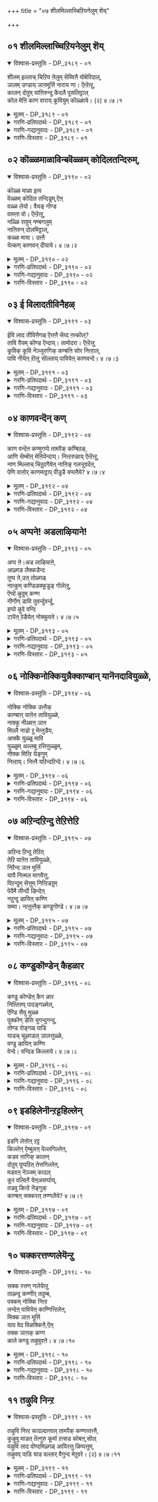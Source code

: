+++
title = "०७ शीलमिल्लाच्चिऱियनेलुम् शॆय्"

+++


## ०१ शीलमिल्लाच्चिऱियनेलुम् शॆय्

<details open><summary>विश्वास-प्रस्तुतिः - DP_३१८९ - ०१</summary>

शीलम् इल्लाच् चिऱिय ऩेलुम् सॆय्विऩै योबॆरिदाल्,  
ञालम् उण्डाय् ञाऩमूर्त्ति नाराय णा। ऎऩ्ऱॆऩ्ऱु,  
कालन् दोऱुम् याऩिरुन्दु कैदलै पूसलिट्टाल्  
कोल मेऩि काण वाराय् कूवियुम् कॊळ्ळाये। (२) ४।७।१
</details>

<details><summary>मूलम् - DP_३१८९ - ०१</summary>

शीलम् इल्लाच् चिऱिय ऩेलुम् सॆय्विऩै योबॆरिदाल्,  
ञालम् उण्डाय् ञाऩमूर्त्ति नाराय णा। ऎऩ्ऱॆऩ्ऱु,  
कालन् दोऱुम् याऩिरुन्दु कैदलै पूसलिट्टाल्  
कोल मेऩि काण वाराय् कूवियुम् कॊळ्ळाये। (२) ४।७।१
</details>

<details><summary>गरणि-प्रतिपदार्थः - DP_३१८९ - ०१</summary>

शीलम् इल्ला = सद्गुणवॊन्दू इल्लद, चिऱियन् एलुम् = चिक्कवनादरू \(अल्पनादरू\), शॆय् विनैयो = माडिद पापवादरो, पॆरिदु आल् = हिरिदु \(बलुहॆच्चु\) अय्यो\!, ञालम् उण्डाय् = लोकगळन्नुण्डवने, ञानम्मूर् त्ति = ज्ञानस्वरूपियादवने \(ज्ञानवन्ने रूपवागि उळ्ळवने\), नारायणा = नारायणा, ऎन्ऱुऎन्ऱु = ऎन्नुत्ता ऎन्नुत्ता, कालम् दोऱुम् = ऎल्ला कालदल्लू, यान् = नानु, इरुन्दु= इरुत्ता, कैतलै इट्टाल् पूशल् = कैयन्नु तलॆयमेलॆ जोडिसि इट्टरू, कोलम् मेनि= सुन्दरवाद रूपवन्नु काणवाराय् = काणिसलारॆयल्ल, कूवियुम् = कूगि करदरू, कॊळ्ळाये = \(नन्न बिन्नहवन्नु\) स्वीकरिसलारॆयल्ल. 
</details>

<details><summary>गरणि-गद्यानुवादः - DP_३१८९ - ०१</summary>

सद्गुणवॊन्दू इल्लद चिक्कवनादरू \(अल्पनादरू\), माडिद पापवो बहळ हॆच्चु\! अय्यो\!\! लोकगळन्नुण्डवने, ज्ञानवन्ने रूपवागि \(देहवागि\) उळ्ळवने, नारायणा ऎन्दु ऎन्दु, ऎल्ला कालदल्लू नानु इरुत्ता कैयन्नु तलॆय मेलॆ जोडिसि इट्टरू, सुन्दरवाद \(निन्न\) स्वरूपदिन्द काणिसलारॆयल्ल\! कूगि करॆदरू \(नन्न बिन्नहवन्नु\) स्वीकरिसलारॆयल्ल\! 
</details>

<details><summary>गरणि-विस्तारः - DP_३१८९ - ०१</summary>

इदु तत्त्वपूर्णवाद पाशुर. भगवन्तनन्नु आश्रयिसुवुदु हेगॆ, अवन कृपॆगॆ पात्रनागुवुदक्कॆ बेकागुव मनस्सिन परिपाकवेनु, ऎम्बुदन्नु तिळिसुत्तदॆ. इन्नॊन्दु रीतियल्लि हेळबहुदादरॆ, भगवन्तनल्लि ’प्रपत्ति’ माडुव बगॆयन्नु तिळिसुत्तदॆ.

“शीलमिल्लाच्चिऱियन्” – नन्नल्लि ऒळ्ळॆय नडतॆयिल्ल. सद्गुणगळन्तु इल्लवे इल्ल. नानु बहळ अल्प मनुष्य. कॆलसक्कॆ बारदवनु. 

“शॆय् विनै पॆरिदु” – \(आदरॆ\), नन्न पादकर्मगळु अगाधवागिवॆ. ई ऎरडु विषयगळु ननगॆ चॆन्नागि अरिवागिदॆ. नन्न अल्पतन, नन्न कडुपाप, \(इवक्कॆ बरुव फलवन्नरितु ननगॆ भयवागिदॆ. आ नरक बाधॆय अरिवू ननगॆ आगिदॆ. आद्दरिन्द नानु निन्नन्नु बिडदॆ आश्रयिसिद्देनॆ\). 

इदु ’नन्न’ ऎन्दरॆ चेतनन विषय. 

“ञालम् उण्डाय्, ञानमूर् त्ति, नारायणा” – ई भागवॆल्ल सर्वेश्वरन सद्गुणगळ स्तुति. भगवन्तनु सर्वरक्षक. ऎल्ला चेतनाचेतन वस्तुगळन्नूई ऎल्ल कालदल्लू रक्षिसतक्कवनु. प्रळयकाल बन्दाग, सृष्टियॆल्लवू नाशवागद हागॆ, अदन्नॆल्ला ऒट्टागि कबळिसि, तन्न हॊट्टॆयल्लिट्टुकॊण्डु, मत्तॊन्दु सृष्टि समयदवरॆगॆ ऎल्लवन्नू कापाडुत्तानॆ. आद्दरिन्द अवनु ’लोकगळन्नुण्डवनु”. अवनु सर्वज्ञमूर्ति. ज्ञानवन्ने तन्न स्वरूपवन्नागि उळ्ळवनु. आद्दरिन्द अवनु “ज्ञानमूर्ति” अवनन्नु आश्रयिसुव ऎल्ल चेतनरन्नु नरकयातनॆयिन्द उद्धरिसतक्कवनु. आद्दरिन्द अवनु “नारायण”. 

भगवन्तन गुणस्वभावगळिगू, अवन आश्चर्याद्भुतलीलॆगळिगू तक्कन्तॆ, अवुगळन्नु कीर्तिसुवन्थ दिव्यनामगळन्नु कीर्तिसुत्ता, अवनन्नु स्मरिसिकॊळ्ळुवुदु. 

भगवन्तनन्नु ऎडॆबिडदन्तॆ स्तुतिसुत्ता, हाडुत्त, कालकळॆयुव मनुष्यन विषयदल्लि भगवन्तनु कनिकरिसुत्तानॆ. 

“कोलमेनि काणवाराय्, कूवियुम् कॊळ्ळाये” – भगवन्त, निन्नन्नु ऎडॆबिडदन्तॆ भजिसुत्तिद्दरू नीनु नन्नल्लि कनिकरिसलिल्लवल्ल. निन्न दिव्यसुन्दर स्वरूपवन्नु तोरिसलिल्लवल्ल. इष्टु कूगिकरॆदरू नीनु नन्नल्लि कृपॆदोरलिल्लवल्ल\! 

हीगॆ भक्तनादवनु भगवन्तनल्लि अङ्गलाचि बेडुवुदु. 

आळ्वाररु हेळुत्तारॆ- भगवन्त नीनु सर्वज्ञमूर्ति. ज्ञानवन्ने निन्न स्वरूपवागि उळ्लवनु. सर्वरक्षक नीनु. नरकदिन्द ऎल्ल चेतनरन्नू उद्धरिसतक्कवनु. नानादरो यावॊन्दु ऒळ्ळॆय गुणविल्लदवनु. नन्न नडतॆयू चॆन्नागिल्ल – कॆट्टद्दु. कडुपापि, ऎल्ल बगॆयल्लू नानु कॆलसक्कॆ बारदवनु. इन्थ नन्नन्नु कृपॆमाडि उद्धरिसॆन्दु निन्नन्नु आश्रयिसिद्देनॆ. निन्न नाना दिव्यनामगळन्नु ऎडॆबिडदन्तॆ हेळुत्ता इरुत्तेनॆ. नन्न कैगळन्नु जोडिसि तलॆय मेलिरिसिकॊण्डु, ’नीने गति’ ऎन्दु निन्नल्लि शरणु होगुत्तेनॆ, आदरू, नीनु नन्नल्लि करुणॆतोरि, निन्न दिव्यसुन्दररूपवन्नु तोरिसलिल्लवल्ल\! कूगि करॆदरू कनिकरिसबारदे? 

’प्रपत्ति’यल्लि – तन्नन्नु \(चेतननु\) अल्पनॆन्दू, कॆलसक्कॆ बारदवनॆन्दू, कडुपापियॆन्दू, अरितु हळिदुकॊळ्ळुवुदु. भगवन्तनन्नु सर्वज्ञनॆन्दू, सर्वरक्षकनॆन्दू, अनन्तकल्याणगुणगळुळ्ळवनॆन्दू, चेतननन्नु नरकदिन्द उद्धरिसुववनॆन्दू हॊगळुवुदु. तनगॆ भगवन्तनॊब्बने दिक्कु ऎन्दु दृढवागि नम्बि अवनु तिरुवडिगळन्नु बिडदॆ आश्रयिसुवुदु. “नीने गति” ऎम्बुदु अदर मूल तत्त्व. भगवद्विषयवन्नु सदा ऒन्दल्ल ऒन्दु रीतियल्लि तिळियलु यत्निसुवुदु. भगवन्तनिगे तन्न ऎल्ल भारवन्नू वहिसिबिडुवुदु – इवु बलु मुख्य.
</details>

## ०२ कॊळ्ळमाळाविन्बवॆळ्ळम् कोदिलतन्दिरुम्,

<details open><summary>विश्वास-प्रस्तुतिः - DP_३१९० - ०२</summary>

कॊळ्ळ माळा इऩ्प  
वॆळ्ळम् कॊदिल तन्दिडुम्,ऎऩ्  
वळ्ळ लेयो। वैयङ् गॊण्ड  
वामऩा वो। ऎऩ्ऱॆऩ्ऱु,  
नळ्ळि रावुम् नण्बगलुम्  
नाऩिरुन् दोलमिट्टाल्,  
कळ्ळ माया। उऩ्ऩै  
यॆऩ्कण् काणवन् दीयाये। ४।७।२
</details>

<details><summary>मूलम् - DP_३१९० - ०२</summary>

कॊळ्ळ माळा इऩ्प  
वॆळ्ळम् कॊदिल तन्दिडुम्,ऎऩ्  
वळ्ळ लेयो। वैयङ् गॊण्ड  
वामऩा वो। ऎऩ्ऱॆऩ्ऱु,  
नळ्ळि रावुम् नण्बगलुम्  
नाऩिरुन् दोलमिट्टाल्,  
कळ्ळ माया। उऩ्ऩै  
यॆऩ्कण् काणवन् दीयाये। ४।७।२
</details>

<details><summary>गरणि-प्रतिपदार्थः - DP_३१९० - ०२</summary>

कॊळ्ळ = अनुभविसुत्ता इद्दरू, माळा = तृप्तियिल्लद \(मुगियद\), इन्बम् वॆळ्ळम् = आनन्दद प्रवाहवन्नु, कोदिल \(कोदु इल\) = कॊरतॆ इल्लदन्तॆ, तन्दिरुम् = दयॆनीडिरुव, ऎन् = नन्न वळ्ळलै = महोपकारियन्नु \(औदार्यवुळ्ळवनन्नु\), वैयम् कॊण्ड = ऎल्ल लोकगळन्नू दानवागि पडॆद, वामना = वामनमूर्तिये, ओ ओ ऎन्ऱ ऎन्ऱु = अङ्गलाचि करॆयुत्ता, नळ् रावुम् = नडुरात्रियू, नल्पहलुम् = \(ऒळ्ळॆय\) नडुहगलू, नान् = नानु, इरुन्दु = आशॆयिन्द इरुत्ता, ओलम् इट्टाल् = कूगि करॆयुत्तिद्दरू, कळ्ळम्माया = कृत्रिमनाद मायाविये, उन्नै = निन्नन्नु, ऎन् कण् = नन्न कण्णुगळु, काण = काणुवन्तॆ \(कण्डु आनन्दिसुवन्तॆ\), वन्दु = बन्दु, ईयाये \(सन्तोषवन्नु\) कॊडलारॆया? 
</details>

<details><summary>गरणि-गद्यानुवादः - DP_३१९० - ०२</summary>

अनुभविसुत्ता इद्दरू मुगियद आनन्दद प्रवाहवन्नु कॊरतॆ इल्लदन्तॆ दयॆनीडिरुव नन्न महोपकारियन्नु ऎल्ला लोकगळन्नू दानवागि पडॆदुकॊण्ड वामना ऎन्दु अङ्गलाचि करॆयुत्ता नडुरात्रियू नडुहगलू \(हगलू इरुळू\) नानु आशॆयिन्द कूडि कूगि करॆयुत्तिद्दरू कृत्रिमनाद \(कपट\) मायाविये, निन्नन्नु नन्न कण्णुगळु काणुवन्तॆ \(कण्डु आनन्दिसुवन्तॆ\) बन्दु \(सन्तोषवन्नु\) कॊडलारॆया? 
</details>

<details><summary>गरणि-विस्तारः - DP_३१९० - ०२</summary>

ई पाशुरदल्लि तावु बहळ आशॆयिन्द भजिसुत्तिरुव सर्वेश्वरन दिव्यस्वरूपवन्नु कण्तुम्ब काणबेकॆन्दु आळ्वाररु तम्म अतीव तवकवन्नु तोडिकॊळ्ळुत्तारॆ. 

भगवन्तनु कृपाळु. परमोपकारि. आश्रितरन्नु बिडदॆ रक्षिसतक्कवनु. अवरन्नु उद्धरिसुत्तानॆ. आदरॆ, अवनु आश्चर्यकारि. यारिगॆ याव बगॆयल्लि तानु प्रत्यक्षवागि, दर्शनकॊट्टु, हेगॆ अवरन्नु उद्धरिसुवनु ऎम्बुदक्कॆ ’वामना’वतारवे साक्षि. वामननागि बन्दु पडॆदुकॊण्डद्दु मूरु हॆज्जॆ नॆलवन्नु. अदे मूरु हॆज्जॆगळ अळतॆयिन्द ऎल्ला लोकगळन्नू तन्नदागिमाडिकॊण्डद्दल्लदॆ, दानवन्नु मनसार नीडिद बलिचक्रवर्तियन्नू उद्धरिसिदनु. 

आळ्वाररु हेळुत्तारॆ- भगवन्त, निन्नन्नु भजिसि, पूजिसि, नलिदु, हाडुत्तिरुव ननगॆ तृप्तियागुवन्तॆ, आनन्दद प्रवाहवन्ने नन्न कडॆगॆ हरिसि उपकारमाडिद्दी. निन्नन्नु कण्तुम्ब नोडबेकॆम्ब हम्बल ननगॆ बहळवागिदॆ. अदक्कागि नानु हगलू इरुळू ऎडॆबिडदन्तॆ निन्न दिव्यनामगळन्नु बळसिकॊण्डु निन्नन्नु कूगिकरॆयुत्तले इद्देनॆ. निन्न दिव्यसुन्दर रूपवन्नु नन्न कण्णुगळु तृप्तियिन्द नोडि आनन्दिसुवन्तॆ प्रत्यक्षवागि निल्ललारॆयल्ल\! 

भगवन्तनॊडनॆ कूडिकॊळ्ळुव तनक भक्तनिगॆ तृप्ति ऎम्बुदिल्ल. अवन आशॆगॆ कॊनॆयिल्ल. अदु हॆच्चुत्तले होगुवुदु.
</details>

## ०३ ई विलादतीविनैहळ्

<details open><summary>विश्वास-प्रस्तुतिः - DP_३१९१ - ०३</summary>

ईवि लाद तीविऩैगळ् ऎत्तऩै सॆय्द ऩऩ्कॊल्?  
तावि वैयम् कॊण्ड ऎन्दाय्। तामोदरा। ऎऩ्ऱॆऩ्ऱु  
कूविक् कूवि नॆञ्जुरुगिक् कण्बऩि सोर निऩ्ऱाल्,  
पावि नीयॆऩ् ऱॊऩ्ऱु सॊल्लाय् पावियेऩ् काणवन्दे। ४।७।३
</details>

<details><summary>मूलम् - DP_३१९१ - ०३</summary>

ईवि लाद तीविऩैगळ् ऎत्तऩै सॆय्द ऩऩ्कॊल्?  
तावि वैयम् कॊण्ड ऎन्दाय्। तामोदरा। ऎऩ्ऱॆऩ्ऱु  
कूविक् कूवि नॆञ्जुरुगिक् कण्बऩि सोर निऩ्ऱाल्,  
पावि नीयॆऩ् ऱॊऩ्ऱु सॊल्लाय् पावियेऩ् काणवन्दे। ४।७।३
</details>

<details><summary>गरणि-प्रतिपदार्थः - DP_३१९१ - ०३</summary>

ईवु इलाद = कॊनॆयिल्लदन्तॆ, तीविनैहळ् = पापकार्यगळन्नु, ऎत्तनै = ऎष्टन्नो, \(ऎष्टु\) शॆय् दनन् कॊल् = माडिद्देनो काणॆ, तावि = बॆळॆदु \(विस्तरिसि\), वैयम् = लोकगळन्नु, कॊण्ड = अळॆदुकॊण्ड, ऎन् ताय् = नन्न तन्दॆये, तामोतरा = दामोदरा, ऎन्ऱुऎन्ऱु = ऎन्नुत्ता ऎन्नुत्ता, कूवि कूवि = कूगि कूगि, नॆञ्जु = मनस्सु, उरुहि = करगि, कण् = कण्णुगळल्लि, पनि शोरानिन्ऱाल् = नीरु सुरियुत्तिरलागि, पाविनी= नीनु पापि, ऎन्ऱु = ऎन्दु \(बगॆदु\), ऒन्ऱु शॊल्लाय् = ऒन्दन्नू \(एनन्नू\) हेळलारॆयल्ल, पावियेन् = पापियाद नानु, काण = नोडुवन्तॆ, वन्दे = बन्दु. 
</details>

<details><summary>गरणि-गद्यानुवादः - DP_३१९१ - ०३</summary>

कॊनॆयिल्लदन्तॆ पापकार्यगळन्नु ऎष्टॆष्टु माडिद्देनो काणॆ. बॆळॆदु\(विस्तरिसि\) लोकगळन्नु अळॆदुकॊण्ड नन्न स्वामिये, दामोदरा ऎन्नुत्ता ऎन्नुत्ता कूगि कूगि, मनस्सु करगि, कण्णुगळल्लि नीरु सुरिसुत्तिरलागि, नीनु पापि ऎन्दु बगॆदु एनॊन्दन्नू हेळलारॆयल्ल, पापियाद नानु काणुवन्तॆ बन्दु. 
</details>

<details><summary>गरणि-विस्तारः - DP_३१९१ - ०३</summary>

हिन्दिन पाशुरद विषयवन्नु इल्लियू मुन्दुवरिसलागुत्तदॆ. “तावि वैयुम् कॊण्ड वॆन्दाय्” – इदु भगवन्तन अप्रतिम अद्भुत सामर्थ्यवन्नु तिळिसुत्तदॆ. भगवन्तनु वामनवटुवागि बलिचक्रवर्तियल्लि मूरडि नॆलवन्नुयाचिसि, पडॆदुकॊण्ड बळिक, ताने त्रिविक्रमनागि बॆळॆदनु. मत्तु तन्न ऒन्दु पादवन्नु विस्तरिसि इडिय भूमण्डलवन्नु अळॆदुकॊण्डनु. मत्तॊन्दु पादवन्नु विस्तरिसि, मेलण एळु लोकगळन्नू व्यापिसि, अळॆदुकॊण्डनु. मूरनॆय हॆज्जॆय नॆलक्कागि ऎल्लियू स्थळविल्लदिद्दुदरिन्द, अदन्नु बलिचक्रवर्तिय तलॆय मेलिट्टु अवनन्नु अनुग्रहिसिदनु. 

“दामोदरा” – इदु भगवन्तन श्रीकृष्णावतारद प्रसङ्गवन्नु हेळुत्तदॆ. श्रीकृष्णनु बालकनागि नन्दगोकुलदल्लि बॆळॆयुत्तिरुवाग, अवनु नाना चेष्टॆगळन्नु माडुत्तिद्दनु. गॊल्लतियर मनॆगळिगॆ कळ्ळतनदिन्द प्रवेशिसि, अवरु कूडिट्टिद्द बॆण्णॆ, तुप्प, मॊसरन्नु तिन्दु बिडुत्तिद्दनु. गॊल्लतियरु यशोदॆयु गण्टुगण्टाद तुण्डुहग्गदिन्द अवनन्नु कट्टिहाकिदळु. हग्गदिन्द ऒरळुकल्लिगॆ कट्टि हाकिसिकॊण्ड कारणदिन्द अवनिगॆ “दामोदर” ऎन्दु हॆसरायितु. 

आळ्वाररु हेळुत्तारॆ- भगवन्त, नन्न स्थितियेनॆन्दु ननगॆ चॆन्नागि अरिविदॆ. जन्मजन्मान्तरगळिन्दलू नानु ऎष्टॆष्टु पापगळन्नु माडिद्देनॆयो काणॆ. नानु कडुपापि ऎम्बुदन्नु नानु चॆन्नागि बल्लॆ. नीनादरो महामहिम. हॆज्जॆगळन्नु विस्तरिसि, लोकगळन्नॆल्ला अळॆदुकॊण्डवनु नीनु. नन्नल्लि नीनु कनिकरिसबहुदॆन्दु निन्न दिव्यनामगळन्नु हिडिदु ऎडॆबिडदन्तॆ निन्नन्नु कूगि करॆयुत्तिद्देनॆ. नन्न कण्णुगळल्लि नीरु तुम्बिकॊळ्ळुत्तदॆ. नीरु सुरियुत्तदॆ. नन्न ई स्थितियल्लियू नन्नल्लि असड्डॆ तोरबहुदे? कनिकरिसबारदे? अथवा, नन्नन्नु ’पापि’ ऎन्दु बगॆदॆया? निन्नन्नु नानु कण्णार कण्डु नलिदाडुवन्तॆ नन्न मुन्दॆ बन्दु तोरिकॊळ्ळबारदे?
</details>

## ०४ काणवन्दॆन् कण्

<details open><summary>विश्वास-प्रस्तुतिः - DP_३१९२ - ०४</summary>

काण वन्दॆऩ कण्मुगप्पे तामरैक् कण्बिऱऴ,  
आणि सॆम्बॊऩ् मेऩियॆन्दाय्। निऩ्ऱरुळाय् ऎऩ्ऱॆऩ्ऱु,  
नाण मिल्लाच् चिऱुदगैयेऩ् नाऩिङ् गलऱ्ऱुवदॆऩ्,  
पेणि वाऩोर् काणमाट्टाप् पीडुडै यप्पऩैये? ४।७।४
</details>

<details><summary>मूलम् - DP_३१९२ - ०४</summary>

काण वन्दॆऩ कण्मुगप्पे तामरैक् कण्बिऱऴ,  
आणि सॆम्बॊऩ् मेऩियॆन्दाय्। निऩ्ऱरुळाय् ऎऩ्ऱॆऩ्ऱु,  
नाण मिल्लाच् चिऱुदगैयेऩ् नाऩिङ् गलऱ्ऱुवदॆऩ्,  
पेणि वाऩोर् काणमाट्टाप् पीडुडै यप्पऩैये? ४।७।४
</details>

<details><summary>गरणि-प्रतिपदार्थः - DP_३१९२ - ०४</summary>

काणवन्दु = नानु काणुवन्तॆ बन्दु ऎन् = नन्न, कण् मुहप्पे = कण्ण मुन्दॆये, तामरैक्कण् = तावरॆयन्तिरुव \(निन्न\) कण्णुगळु, पिऱऴ = प्रकाशिसुत्तिरलु, आणि = अप्पटवाद, शॆम् पॊन् = कॆम्पुचिन्नद, मेनि = स्वरूपवुळ्ळ, ऎन्दाय् = नन्न स्वामिये, निन्ऱु अरुळाय् = निन्तु कृपॆमाडु, ऎन्ऱु= ऎन्दु, नाणम् इल्ला = लज्जॆ इल्लद, शिऱुतहैयेन् = अल्पतनदवनाद नानु, नान् = नानु, इङ्गु = इल्लि, अलट्रुवदु ऎन् = ऒदरुत्तिरुवुदरिन्द एनु प्रयोजन, पेणि = आशॆयिन्द, वानोर् = ब्रह्मादि देवतॆगळु, काण माट्टाय् = काणिसिकॊळ्ळलारदवने, पीडु उडै = हिरिमॆयुळ्ळ, अप्पनैये = स्वामियन्ने, 
</details>

<details><summary>गरणि-गद्यानुवादः - DP_३१९२ - ०४</summary>

अप्पटवाद कॆम्पुचिन्नद स्वरूपवुळ्ळ नन्न स्वामिये, ब्रह्मादि देवतॆगळु आशॆयिन्द \(प्रार्थिसिदरू\) काणलारद हिरिमॆयुळ्ळ स्वामियन्ने \(निन्नन्नु\) काणलारद हिरिमॆयुळ्ळ स्वामियन्ने \(निन्नन्नु\) नानु काणुवन्तॆ बन्दु नन्न कण्ण मुन्दॆये \(निन्न\) तावरॆ कण्णुगळु हॊळॆयुत्तिरुवन्तॆ निन्तु कृपॆमाडॆन्दु लज्जॆयिल्लद अल्पतनदवनाद नानु इल्लि ऒदरुत्तिरुवुदरिन्द एनु प्रयोजन? 
</details>

<details><summary>गरणि-विस्तारः - DP_३१९२ - ०४</summary>

आळ्वाररु हेळुत्तारॆ- भगवन्त निन्न देहद बण्ण अपरञ्जि चिन्नद हागॆ, अदर हॊळपिनिन्दलू कूडिदॆ. चिन्नदष्टे परिशुद्धवादद्दु. ब्रह्मादि देवतॆगळिगू सुलभवागि साध्यविल्ल. अन्थ विशिष्टवाद हिरिमॆयन्नु नीनु पडॆदुकॊण्डिद्दीयॆ. निन्न आ दिव्यस्वरूपदिन्दले बन्दु नन्न कण्ण मुन्दॆ तोरिकॊळ्ळबेकॆन्दु नानु निन्नन्नु अङ्गलाचि बेडिकॊळ्ळुत्तेनॆ. विशालवू सुन्दरवू आद तावरॆ हूविन ऎसळिनन्तॆ निन्न कण्णुगळु निन्न कटाक्षद दृष्टियन्नु नन्न मेलॆ हरिसलि, नन्नन्नु अनुग्रहिसलि ऎन्दु अल्पनाद नानु ऎडॆबिडदन्तॆ बेडुत्तिद्देनॆ. हीगॆ, लज्जॆयिल्लदन्तॆ नानु निन्न दिव्यनामगळन्नु गट्टियागि हेळुत्ता इद्दरू, निन्न कृपॆ नन्न मेलॆ उण्टागलिल्लवल्ल. निन्न नामसङ्कीर्तनॆयिन्द प्रयोजनवादरू एनादन्तायितु? 

भक्तनु तन्न नीचत्ववन्नू, भगवन्तन विशिष्ट हिरिमॆयन्नू हेळि भगवन्तनन्नु स्तुतिसुत्ता, स्वामिय कृपॆगागि बेडुवुदु ’नैच्यानुसन्धान’ ऎन्नल्पडुत्तदॆ.
</details>

## ०५ अप्पने\! अडलाऴियाने\!

<details open><summary>विश्वास-प्रस्तुतिः - DP_३१९३ - ०५</summary>

अप्प ऩे।अड लाऴियाऩे,  
आऴ्गड लैक्कडैन्द  
तुप्प ऩे,उऩ् तोळ्गळ्  
नाऩ्कुम् कण्डिडक्कूडुङ् गॊलॆऩ्ऱु,  
ऎप्पॊ ऴुदुम् कण्ण  
नीर्गॊण् डावि तुवर्न्दुवर्न्दु,  
इप्पो ऴुदे वन्दि  
टायॆऩ् ऱेऴैयेऩ् नोक्कुवऩे। ४।७।५
</details>

<details><summary>मूलम् - DP_३१९३ - ०५</summary>

अप्प ऩे।अड लाऴियाऩे,  
आऴ्गड लैक्कडैन्द  
तुप्प ऩे,उऩ् तोळ्गळ्  
नाऩ्कुम् कण्डिडक्कूडुङ् गॊलॆऩ्ऱु,  
ऎप्पॊ ऴुदुम् कण्ण  
नीर्गॊण् डावि तुवर्न्दुवर्न्दु,  
इप्पो ऴुदे वन्दि  
टायॆऩ् ऱेऴैयेऩ् नोक्कुवऩे। ४।७।५
</details>

<details><summary>गरणि-प्रतिपदार्थः - DP_३१९३ - ०५</summary>

अप्पने = नन्न तन्दॆये \(सृष्टिगॆल्ला तन्दॆये\), अडल् आऴियाने = बलिष्ठवाद \(सुप्रसिद्धवाद\) चक्रायुधवन्नु धरिसिरुववने, आऴ् कडलै = गम्भीरवाद \(बहळ आळवाद\) कडलन्नु, कडैन्द = कडॆद, तुप्पने = चतुरने \(हिरिमॆयुळ्ळवने\), उन् = निन्न, तॊळ् हळ् नान् हुम् = निन्न नाल्कु तोळुगळन्नू, कण्डिडक्कुडुम् कॊल् = कण्डुकॊळ्ळबहुदो, ऎन्ऱु = ऎन्दु, ऎप्पॊऴुदुम् = ऎल्ला कालगळल्लू, कण्ण नीर् कॊण्डु = कण्णीरु सुरिसुत्ता, आवि तुवर्न्दु तुवर्न्दु = प्राणगळु सॊरगिसॊरगि, इप्पॊऴुदे = ईगले, वन्दिडाय् = बन्दु बिडु, ऎन्ऱु= ऎन्दु, एऴैयेन् = बडवनाद नानु, मोक्कुवने = निरीक्षिसुत्तिद्देनॆ. 
</details>

<details><summary>गरणि-गद्यानुवादः - DP_३१९३ - ०५</summary>

तन्दॆये, सुप्रसिद्धवाद\(बलिष्ठ\) चक्रायुधवन्नु धरिसिदवने, आळवाद \(गम्भीरवाद\) कडलन्नुकडॆद चतुरने \(समर्थने\), निन्न नाल्कु तोळुगळन्नू कण्डुकॊळ्ळबहुदॆन्दु ऎल्ला कालगळल्लू कण्णीरु सुरिसुत्ता प्राणगळु सॊरगि सॊरगि, ईगले बन्दुबिडु ऎन्दु बडवनाद नानु निरीक्षिसुत्तिद्देनॆ.
</details>

<details><summary>गरणि-विस्तारः - DP_३१९३ - ०५</summary>

“अप्पने” – तन्न सृष्टियल्लि ऎल्लवन्नू याव बगॆय तारतम्यवू इल्लदन्तॆ प्रीति वात्सल्यगळिन्द साकि सलहुववनु भगवन्तनाद्दरिन्द अवनन्नु ’तन्दॆ’ ऎन्नलागुत्तदॆ. इदु भगवन्तन वात्सल्यगुण. 

“अडलाऴियाने” – भगवन्तन कैयल्लि अत्यन्त बलिष्ठवाद चक्रायुधविदॆ. ऎन्थ शूर शत्रुवे आदरू अवनन्नु सदॆबडियबल्लदु अदु. इदु भगवन्तन सामर्थ्यगुण- शौर्य. 

“आऴ् कडलै कडैन्द तुप्पने” – परस्पर बद्धवैरिगळाद देवासुररिन्दले आळवाद पाल्गडलन्नु कडॆयिसि, अमृतवन्नु पडॆदु, अदन्नु देवतॆगळिगॆ मात्रवे हञ्चि, अवरन्नुअमरन्नागिसिदनु. इदु भगवन्तन चातुर्यगुण. 

“उन् तोळ् हळ् नान् हुम् कण्डिडक्कूडुम् कॊल्” – इदु भगवन्तन असाधारण सौन्दर्यवन्नु सूचिसुत्तदॆ. देवादि देवतॆगळपैकि, श्रीमहाविष्णुविगॆ मात्रवे नाल्कु तोळुगळु. अवुगळ ऒन्दॊन्दरल्लू ऒन्दॊन्दु दिव्यायुधवन्नु धरिसिद्दानॆ. आद्दरिन्द अवनु दिव्यसुन्दरमूर्ति. 

“ऎप्पॊऴुदुम् कण्णनीर् कॊण्डु, आवि तुवर्न्दु तुवर्न्दु इप्पॊऴुदे वन्दिडायॆन्ऱु एऴैयेन् नोक्कुवने” – भगवन्त सौलभ्यादि गुणगळिन्द शोभिसुत्तानॆन्दू, अवनन्नु ईगले काणबेकॆन्दू हम्बलिसुत्ता सॊरगि हम्बलिसुववरु भगवद्भक्तरु,

आळ्वाररु हेळुत्तारॆ- तन्दॆयन्तॆ प्रीतिवात्सल्यगळुळ्ळवने, ऎन्थ शत्रुवन्नादरू तुण्डरिसबल्ल चक्रायुधवन्नु धरिसिरुव समर्थने, असाध्यवाद आळवाद पाल्गडलन्नु कडॆयिसिद साटियिल्लद चतुरने, चतुर्भुजगळिन्द कूडिद निन्न दिव्यसुन्दररूपवन्नु नोडलु ननगॆ करुणिसु ऎन्दु ऎडॆबिडदन्तॆ हम्बलिसुत्त, कण्णीरु सुरिसुत्ता, सॊरगि बॆण्डागिद्देनॆ. ईगलादरू निन्न सुन्दर रूपवन्नुनोडि नलियलु अवकाशकॊडॆन्दु आशॆयिन्द कादिद्देनॆ.
</details>

## ०६ नोक्किनोक्कियुन्नैक्काण्बान् यानॆनदावियुळ्ळे,

<details open><summary>विश्वास-प्रस्तुतिः - DP_३१९४ - ०६</summary>

नोक्कि नोक्कि उऩ्ऩैक्  
काण्बाऩ् याऩॆऩ तावियुळ्ळे,  
नाक्कु नीळ्वऩ् ञाऩ  
मिल्लै नाडो ऱु मॆऩ्ऩुडैय,  
आक्कै युळ्ळू मावि  
युळ्ळुम् अल्लबु ऱत्तिऩुळ्ळुम्,  
नीक्क मिऩ्ऱि यॆङ्गुम्  
निऩ्ऱाय्। निऩ्ऩै यऱिन्दऱिन्दे। ४।७।६
</details>

<details><summary>मूलम् - DP_३१९४ - ०६</summary>

नोक्कि नोक्कि उऩ्ऩैक्  
काण्बाऩ् याऩॆऩ तावियुळ्ळे,  
नाक्कु नीळ्वऩ् ञाऩ  
मिल्लै नाडो ऱु मॆऩ्ऩुडैय,  
आक्कै युळ्ळू मावि  
युळ्ळुम् अल्लबु ऱत्तिऩुळ्ळुम्,  
नीक्क मिऩ्ऱि यॆङ्गुम्  
निऩ्ऱाय्। निऩ्ऩै यऱिन्दऱिन्दे। ४।७।६
</details>

<details><summary>गरणि-प्रतिपदार्थः - DP_३१९४ - ०६</summary>

नोक्किनोक्कि = ऎल्लॆल्लियू नोडि नोडि, उन्नै= निन्नन्नु, काण्बन् यान् = नानु नोडुवुदक्कागि, ऎनदुआवियुळ्ळे = नन्नमनस्सिनल्लि, नाक्कुनीळ्वन् = नालगॆयन्नु चाचुत्तेनॆ \(हम्बलिसुत्तेनॆ\), ञानम् इल्लै= ननगॆ तिळिवळिकॆयिल्ल. नाळ् दोऱुम् = ऎल्ला कालगळल्लू, ऎन्नुडैय = नन्न आक्कै उळ्ळुम् = देहदल्लियू, आवि उळ्ळुम् = प्राणदल्लियू \(आत्मनल्लियू\), अल्ल = अल्लदॆ, पुऱत्तिनुळ्ळुम् = हॊरगडॆयू \(इन्द्रियगळल्लियू\), नीक्कम् इन्ऱि= बिडदन्तॆ, ऎङ्गुम् निन्ऱाय् = ऎल्लॆल्लियू इरुत्तीयॆ \(इरुववने\). 
</details>

<details><summary>गरणि-गद्यानुवादः - DP_३१९४ - ०६</summary>

ऎल्ला कालगळल्लियू नन्न देहदल्लियू आत्मदल्लियू, अल्लदॆ, हॊरगडॆयू \(इन्द्रियगळल्लियू\) स्वल्पवू अवकाशविल्लदन्तॆ ऎल्लॆल्लियू इरुववने, ऎल्ला कडॆगळल्लू नोडुत्ता निन्नन्नु काणबेकॆन्दु नन्न मनस्सिनल्लिये हम्बलिसुत्तिद्देनॆ. ननगॆ तिळिवळिकॆयिल्ल. 
</details>

<details><summary>गरणि-विस्तारः - DP_३१९४ - ०६</summary>

भगवन्तनु अवन स्वस्वरूपदल्लि बाह्येन्द्रियगळिगॆ कण्डु बरुवुदिल्ल. अवनन्नु कण्णार काणबेकॆन्दु हम्बलिसुवुदु मौढ्यवे सरि. अवनु इल्लद स्थळविल्ल, इल्लद वस्तुविल्ल. ऎल्ला वस्तुगळ देहवागि, आत्मवागि ऎल्लॆल्लू तुम्बिकॊण्डिद्दानॆ. अवनन्नु भक्तिमाडि, मनसार चिन्तिसि, परोक्षवागिये कण्डुकॊळ्ळबेकु. 

आळ्वाररु हेळुत्तारॆ- भगवन्त, नीने नन्न देह, नन्न आत्म, नन्न इन्द्रियगळु मत्तु नन्न हॊरगॆ ऎल्लॆल्लू काणुव ऎल्ला वस्तुगळु नीने आगिद्दीयॆ. सर्वव्यापियाद निन्नन्नु कण्तुम्ब नोडबेकॆन्दु नानु, तिळिवळिकॆ इल्लदवनागि, ऎल्ला कडॆयू नोडुत्ता निरीक्षिसुत्तिद्देनल्ल\!
</details>

## ०७ अऱिन्दऱिन्दु तेऱित्तेऱि

<details open><summary>विश्वास-प्रस्तुतिः - DP_३१९५ - ०७</summary>

अऱिन्द ऱिन्दु तेऱित्  
तेऱि याऩॆऩ तावियुळ्ळे,  
निऱैन्द ञाऩ मूर्त्ति  
यायै निऩ्मल मागवैत्तु,  
पिऱन्दुम् सॆत्तुम् निऩ्ऱिडऱुम्  
पेदैमै तीर्न्दॊ ऴिन्देऩ्  
नऱुन्दु ऴायिऩ् कण्णि  
यम्मा। नाऩुऩ्ऩैक् कण्डुगॊण्डे। ४।७।७
</details>

<details><summary>मूलम् - DP_३१९५ - ०७</summary>

अऱिन्द ऱिन्दु तेऱित्  
तेऱि याऩॆऩ तावियुळ्ळे,  
निऱैन्द ञाऩ मूर्त्ति  
यायै निऩ्मल मागवैत्तु,  
पिऱन्दुम् सॆत्तुम् निऩ्ऱिडऱुम्  
पेदैमै तीर्न्दॊ ऴिन्देऩ्  
नऱुन्दु ऴायिऩ् कण्णि  
यम्मा। नाऩुऩ्ऩैक् कण्डुगॊण्डे। ४।७।७
</details>

<details><summary>गरणि-प्रतिपदार्थः - DP_३१९५ - ०७</summary>

अऱिन्दु अऱिन्दु = तिळिदु तिळिदु, तेऱि तेऱि = ज्ञानवन्तनागि, यान् = नानु, ऎनदु आवि उळ्ळे = नन्न मनस्सिनल्लि \(नन्नआत्मन ऒळगॆ\), निऱैन्द = तुम्बिकॊण्डिरुव, ञानम् मूर् त्ति यायै = ज्ञानस्वरूपियागि, निन् मलम् आह = परिशुद्धवागि, वैत्तु = इट्टु, पिऱन्दुम् शॆत्तुम् = हुट्टुत्तलूसायुत्तलू निन्ऱु = इरुत्ता, इडऱुम् = सङ्कटवन्नू, पेदैमै = अज्ञानवन्नू, तीर्न्दु = दाटि, ऒऴिन्देन् = नीगिदॆनु, नऱु तुऴायिन् = परिमळ तुम्बिद तुलसिय, कण्णि = हारद, अम्म = स्वामिये, नान् = नानु, उन्नै = निन्नन्नु, कण्डुकॊण्डे = निन्नन्नु कण्डुकॊण्ड बळिकले. 
</details>

<details><summary>गरणि-गद्यानुवादः - DP_३१९५ - ०७</summary>

परिमळ तुम्बिद तुलसिय हारवन्नु धरिसिद \(नन्न\) स्वामिये, निन्नन्नु नानु कण्डुकॊण्ड बळिक, तिळिदु तिळिदु तुम्ब ज्ञानवन्तनागि, नन्न मनस्सिनल्लि \(अन्तरङ्गदल्लि\) ज्ञानस्वरूपियाद निन्नन्नु परिशुद्धवागि इट्टुकॊण्डु, हुट्टुत्तलू सायुत्तलू इरुत्ता, सङ्कटवन्नू अज्ञानवन्नू पूर्तियागि नीगिदॆनु. 
</details>

<details><summary>गरणि-विस्तारः - DP_३१९५ - ०७</summary>

हिन्दिन पाशुरदल्लि आळ्वाररु भगवन्तनु ऎल्लॆल्लू ऎल्ला वस्तुगळल्लू कूडिकॊण्डिद्दानॆन्दु तमगॆ तिळिवळिकॆयायितॆन्दु हेळिदरु. भगवन्तनु सर्वव्यापियागि हेगॆ ऎल्लॆल्लू नॆलसिद्दानॆम्ब अवन स्वरूपवन्नु अरितुकॊळ्ळुव ई उपायवन्नु कण्डुकॊण्डबळिक, अदरिन्द तमगॆ आगुव उपयोगवेनु ऎम्बुदन्नु इल्लि हेळलागुत्तदॆ. 

आळ्वाररु हेळुत्तारॆ- परिमळ तुम्बिद तुलसिय हारवन्नु धरिसिरुव सर्वेश्वरने, निन्न कृपॆयिन्द निन्न सर्वव्यापित्ववन्नु नन्न ऒळगू हॊरगू, ऎल्लॆल्लू, ऎल्ला वस्तुगळल्लियू इरुव ज्ञानवन्नु कण्डुकॊण्डॆनष्टॆ. ई ज्ञानवु ननगॆ क्रमक्रमवागिये ऒदगि बन्दद्दु. निन्न विषयवन्नु अरितु, अरितु, तिळिवळिकॆयन्नु हॆच्चिसिकॊळ्ळुत्ता, नन्न हुट्टुसावुगळन्नु अनुभविसुत्ता, अदर सङ्कटवन्नू अज्ञानवन्नू पुर्तियागि नीगिकॊण्डॆ. निन्न कृपॆयिन्द, निन्नन्नु परिशुद्धवाद ज्ञानस्वरूपियागिये नन्न अन्तरङ्गदल्लि इट्टुकॊण्डिद्देनॆ. 

भगवन्तनु करुणिसिद हॊरतु, अवनन्नु अरितुकॊळ्ळुव उपायवागलि, अवनन्नु सेरुव मार्गवागलि तिळियुवुदिल्ल. ई तिळिवळिकॆ क्रमक्रमवागि अनेक जन्मगळ फलवागि उण्टागुत्तदॆ. इदरिन्द सांसारिक कष्टकोटलॆगळ अरिवू अदन्नु तप्पिसिकॊळ्ळुव बगॆयू तिळियुत्तदॆ. तुम्बिकॊण्डिरुव अज्ञानवू क्रमेण नाशहॊन्दि अवनु ज्ञानपूर्ण भक्तनागुत्तानॆ. भगवन्तनिगॆ प्रीतिपात्रनागुत्तानॆ.
</details>

## ०८ कण्डुकॊण्डेन् कैहळार

<details open><summary>विश्वास-प्रस्तुतिः - DP_३१९६ - ०८</summary>

कण्डु कॊण्डॆऩ् कैग ळार  
निऩ्तिरुप् पादङ्गळ्मेल्,  
ऎण्डि सैयु मुळ्ळ  
पूक्कॊण् डेत्ति युगन्दुगन्दु,  
तॊण्ड रोङ्गळ् पाडि  
याडच् चूऴ्गडल् ञालत्तुळ्ळे,  
वण्डु ऴायिऩ् कण्णि  
वेन्दे। वन्दिड किल्लाये। ४।७।८
</details>

<details><summary>मूलम् - DP_३१९६ - ०८</summary>

कण्डु कॊण्डॆऩ् कैग ळार  
निऩ्तिरुप् पादङ्गळ्मेल्,  
ऎण्डि सैयु मुळ्ळ  
पूक्कॊण् डेत्ति युगन्दुगन्दु,  
तॊण्ड रोङ्गळ् पाडि  
याडच् चूऴ्गडल् ञालत्तुळ्ळे,  
वण्डु ऴायिऩ् कण्णि  
वेन्दे। वन्दिड किल्लाये। ४।७।८
</details>

<details><summary>गरणि-प्रतिपदार्थः - DP_३१९६ - ०८</summary>

कण्डुकॊण्डु = अरितु, कण्डुकॊण्डु, ऎन् कैहळ् आर = नन्न कैगळ आशॆ तीरुवन्तॆ, निन् तिरुप्पादङ्गळ् मेल् = निन्न पवित्रवाद पादगळ मेलॆ, ऎण् तिशैयुम् उळ्ळ = ऎण्टु दिक्कुगळल्लू इरुव, पू कॊण्डु = हूगळन्नु तन्दु, एत्ति = स्तुतिसि, उहन्दु उहन्दु = तुम्ब आनन्दिसि, तॊण्डरोङ्गळ् = भक्तरु कूडि, पाडि आडि = हाडुत्ता कुणिदाडुत्ता, शूऴ् कडल् = सुत्तुवरिद कडलु, ञालत्तुळ्ळे = \(ई\) भूलोकदल्लि, वण् तुऴायिन् = सुन्दरवाद तुलसिय, कण्णि = हारद, वेन्दे = ऒडॆयने, वन्दिडहिल्लाये = बन्दु बिडलारॆयल्ल. 
</details>

<details><summary>गरणि-गद्यानुवादः - DP_३१९६ - ०८</summary>

सुन्दरवाद तुलसिय हारद स्वामिये, निन्नन्नु अरितु कण्डुकॊण्डु, नन्न कैगळ आशॆ तीरुवन्तॆ, निन्न पवित्रवाद पादगळ मेलॆ ऎण्टुदिक्कुगळल्लू इरुव हूगळन्नु तन्दु, स्तुतिसि, तुम्ब आनन्दिसि, भक्तरॊडनॆ कूडि हाडुत्ता कुणिदाडुत्ता सुत्तुवरिद कडलुळ्ळ \(ई\) भूलोकदल्लि बन्दु बिडलारॆयल्ल. 
</details>

<details><summary>गरणि-विस्तारः - DP_३१९६ - ०८</summary>

हिन्दिन पाशुरदल्लि भगवत्स्वरूपवन्नु तावु चॆन्नागि अरितुकॊण्डिरुवुदागियू, आ सर्वव्यापि स्वरूपवन्ने मनस्सिनल्लि तुम्बिकॊण्डिरुवुदागियू आळ्वाररु हेळिदरु. ई पाशुरदल्लि आ विषयवन्नु मुन्दुवरिसुत्तिद्दारॆ. 

आळ्वाररु हेळुत्तारॆ- भगवन्त, निन्न सर्वव्यापित्ववन्नु अरितुकॊण्ड नानु निन्नल्लि भक्तिमाडुवुदन्नु कलितॆ. ऎल्ला कडॆगळिन्दलू ऒळ्ळॆय हूगळन्नु तन्दु, निन्न पवित्रवाद पादगळन्नु पूजिसुत्तेनॆ. निन्नन्नु बगॆबगॆयागि स्तुतिसुत्तेनॆ. निन्न पूजॆयल्लू स्तुतियल्लू ननगॆ बहळ आनन्दवागुत्तदॆ. अल्लदॆ, निन्न ऒळ्ळॆय भक्तरॊडनॆ कलॆतु, निन्न गुणगान माडुत्तेनॆ. अवर जॊतॆयल्लि कूडि कुणिकुणिदाडुत्तेनॆ. नानु ई भूलोकदल्लि वासमाडुववरॆगू, हीगॆये, निन्न स्मरणॆ, चिन्तनॆ, पूजॆ, कीर्तनॆगळिन्द कालकळॆयुत्तेनॆ. आदरू सह, निन्नन्नु नन्न कण्णतुम्ब नोडबेकॆम्ब हम्बलवन्नु बिडलु \(आगलिल्ल\) आगुवुदिल्लवल्ल\! नीनु मैदोरबारदे\!
</details>

## ०९ इडहिलेनॊन्ऱट्टहिल्लेन्

<details open><summary>विश्वास-प्रस्तुतिः - DP_३१९७ - ०९</summary>

इडगि लेऩोऩ् ऱट्ट  
किल्लेऩ् ऐम्बुलऩ् वॆल्लगिल्लेऩ्,  
कडव ऩागिक् कालन्  
दोऱुम् पूप्पऱित् तेत्तगिल्लेऩ्,  
मडवऩ् नॆञ्जम् कादल्  
कूर वल्विऩै येऩ्अयर्प्पाय्,  
तडवु किऩ्ऱे ऩॆङ्गुक्  
काण्बऩ् सक्करत् तण्णलैये? ४।७।९
</details>

<details><summary>मूलम् - DP_३१९७ - ०९</summary>

इडगि लेऩोऩ् ऱट्ट  
किल्लेऩ् ऐम्बुलऩ् वॆल्लगिल्लेऩ्,  
कडव ऩागिक् कालन्  
दोऱुम् पूप्पऱित् तेत्तगिल्लेऩ्,  
मडवऩ् नॆञ्जम् कादल्  
कूर वल्विऩै येऩ्अयर्प्पाय्,  
तडवु किऩ्ऱे ऩॆङ्गुक्  
काण्बऩ् सक्करत् तण्णलैये? ४।७।९
</details>

<details><summary>गरणि-प्रतिपदार्थः - DP_३१९७ - ०९</summary>

इडहिलेन् = भिक्षॆ \(अन्न\) इडलिल्ल. ऒन्ऱु = स्वल्पवू, अट्ट हिलेन् = कुडियलु \(नीरु\) नीडलिल्ल, ऐम्बु लन् = पञ्चेन्द्रियगळन्नु, वॆल्लहिल्लेन् = गॆल्ललिल्ल, कडवन् आहि= कर्तव्यनिरतनागि, कालम् दोऱुम् = अनुदिनवू, पूपऴित्तु = हू बिडिसि \(हूगळन्नु शेखरिसि\), एत्तहिल्लेन् = पूजिसलिल्ल \(स्तुतिसलिल्ल\), मडम् = मूर्खवाद, वल् = बलिष्ठयन्नु सूचिसलु, वल् विनैयेन् = कडुपापियागिद्देनॆ, अयर् प्पु आय् = मरॆतवनागि, तडवु हिन्ऱेन् = तडकाडुत्तिद्देनॆ, ऎङ्गु = ऎल्लि, काण्बन् = काणलि, चक्करत्तु अण्णलैये = चक्रायुधद स्वामियन्ने. 
</details>

<details><summary>गरणि-गद्यानुवादः - DP_३१९७ - ०९</summary>

अन्नवन्निडलिल्ल \(भिक्षॆयिडलिल्ल\). स्वल्पवू \(ऒन्दु सलवू\) नीरु नीडलिल्ल. पञ्चेन्द्रियगळन्नु जयिसलिल्ल. कर्मनिरतनागि अनुदिनवू हूगळन्नु शेखरिसि पूजिसि स्तुतिसलिल्ल. हटमारियू बलिष्ठवू आद मनस्सु आशिसलु कडुपापियागिद्देनॆ. चक्रायुधद स्वामियन्ने मरॆतवनागि तडकाडुत्तिद्देनॆ. \(अवनन्नु\) नानॆल्लि काणलि\! 
</details>

<details><summary>गरणि-विस्तारः - DP_३१९७ - ०९</summary>

“इडहिलेन्” – यतिगळिगॆ, विरागिगळिगॆ, सन्यासद धर्मदीक्षॆयन्नु तॆगॆदुकॊण्डवरिगॆ – अवरिगॆ कॊडबेकाद धर्मभिक्षॆयन्नु नानु कॊट्टवनल्ल. हसिदवरिगॆ, मूकप्राणिगळिगॆ ऒन्दु हिडि अन्नवन्नागलि, बेडलु बन्दवरिगॆ ऒन्दु हिडि धान्यवन्नागलि नीडिदवनल्ल. 

“इडहिलेन्” – यतिगळिगॆ, विरागिगळिगॆ, सन्यासद धर्मदीक्षॆयन्नु तॆगॆदुकॊण्डवरिगॆ – अवरिगॆ कॊडबेकाद धर्मभिक्षॆयन्नु नानु कॊट्टवनल्ल. हसिदवरिगॆ, मूकप्राणिगळिगॆ ऒन्दु हिडि अन्नवन्नागलि, बेडलु बन्दवरिगॆ ऒन्दु हिडि धान्यवन्नागलि नीडिदवनल्ल. 

“अट्टहिलेन्” – नीरडिकॆगॊण्डवरिगॆ, आयासपट्टु बन्दवरिगॆ अवर दाहवन्नू आयासवन्नू \(दणिवन्नू\) नीगिसुवुदक्कागि, कुडियलु स्वल्प नीरन्नादरू नीडलिल्ल. 

“ऐम्बुलन् वॆल्लहिल्लेन्” – भगवन्तनु दयॆनिडिरुव इन्द्रियगळु \(ज्ञानेन्द्रियगलू\) ऐदु. अवुगळन्नु भगवत्सेवेगागि बळसुवुदे मुख्य. अदक्कागि पञ्चेन्द्रियगळन्नु बळसलु अवुगळन्नु हतोटियल्लिट्टुकॊळ्ळबेकु. हागॆ माडदॆ, अवुगळन्नु स्वेच्छॆयागि बिट्टरॆ, अवु तमगॆ इष्टबन्दन्तॆ आशॆयन्नु हॆच्चिसुत्तवॆ. मनुष्यनन्नु पापदहादियन्नु हिडिसुत्तवॆ. इन्द्रियगळन्नु जयिसिदागले, भगवन्तनल्लि भक्तिमाडलु साध्यवागुवुदु\) पञ्चेन्द्रियगळन्नु नानु जयिसलिल्ल. 

“कडवनाहि कालन्दोऱुम् पूपऱित्तेत्तहिल्लेन्” – कर्मनिष्ठनागि, भगवन्तन पूजॆगॆ तक्क सलकरणॆगळन्नु ऒदगिसिकॊळ्ळुवुदु हूगळन्नु बिडिसि तरुवुदु, पूजाकालदल्लि नानाकर्मगळल्लि तॊडगुवुदु, पूजाकालदल्लि भगवन्तनिगॆ नानाउपचारगळन्नु नडॆसुवुदु – इत्यादि अनेक कर्मगळल्लि निरतनागुवुदु. आ मूलक भक्ति ज्ञानगळन्नु हॆच्चिसिकॊळ्ळुवुदु. 

“मडवन्नेरिजम् कादल् कूर वल् विनैयेन्” – स्वेच्छाचारियाद इन्द्रियगळ वशवाद मनस्सु बगॆबगॆय आशॆयन्नु हॆच्चिसुवुदु. पापगळन्नु माडुवुदु. मनुष्यनन्नु कडुपापियन्नागि माडुवुदु. 

“अयर् पु आय् तडवु हिन्ऱेन्” – तन्नन्नु रक्षिसुव भगवन्तनन्ने मरॆतु, इहलोकद क्षणिकवाद सुखसन्तोषगळल्लि मैमरॆयुवन्तागुवुदु. भगवत्कृपॆयुण्टाद्दरिन्द, कडॆगॆ, भगवन्तन नॆनपागि अवनन्नु हुडुकिकण्डुकॊळ्ळुवुदक्कॆ प्रयत्निसुवुदु. 

आळ्वाररु हेळुत्तारॆ-नानु दानदर्मगळल्लि तॊडगिरलिल्ल. पञ्चेन्द्रियगळन्नु जयिसलिल्ल. कर्मनिष्ठनागलिल्ल. श्रद्धॆयिन्द भगवन्तन पूजॆयन्नु बिडदॆ माडलिल्ल. अज्ञानवशदिन्द, मनस्सु आशिसिद दारियल्ले नडॆदु, कडुपापियागिद्दॆनॆ. नन्न तन्दॆयाद भगवन्तनन्ने मरॆतु, अवनन्नु हुडुकाडुत्तिद्देनॆ. आ चक्रायुधधारियाद भगवन्तने नन्नन्नु उद्धरिसबेकु.
</details>

## १० चक्करत्तण्णलेयॆन्ऱु

<details open><summary>विश्वास-प्रस्तुतिः - DP_३१९८ - १०</summary>

सक्क रत्तण् णलेयॆऩ्ऱु  
ताऴ्न्दु कण्णीर् तदुम्ब,  
पक्कम् नोक्कि निऩ्ऱ  
लन्देऩ् पावियेऩ् काण्गिऩ्ऱिलेऩ्,  
मिक्क ञाऩ मूर्त्ति  
याय वेद विळक्किऩै,ऎऩ्  
तक्क ञाऩक् कण्ग  
ळाले कण्डु तऴुवुवऩे। ४।७।१०
</details>

<details><summary>मूलम् - DP_३१९८ - १०</summary>

सक्क रत्तण् णलेयॆऩ्ऱु  
ताऴ्न्दु कण्णीर् तदुम्ब,  
पक्कम् नोक्कि निऩ्ऱ  
लन्देऩ् पावियेऩ् काण्गिऩ्ऱिलेऩ्,  
मिक्क ञाऩ मूर्त्ति  
याय वेद विळक्किऩै,ऎऩ्  
तक्क ञाऩक् कण्ग  
ळाले कण्डु तऴुवुवऩे। ४।७।१०
</details>

<details><summary>गरणि-प्रतिपदार्थः - DP_३१९८ - १०</summary>

चक्करत्तु अण्णले ऎन्ऱु = चक्रायुधधारियाद स्वामिये ऎन्दु, ताऴ्न्दु = मनःक्लेशगॊण्डु, कण्णिर् तदुम्ब = कण्णुगळल्लि नीरन्नु तुम्बिसिकॊण्डु, पक्कम् नोक्कि= ऎल्ला कडॆयल्लू नोडुत्ता, निन्ऱु = निन्तु \(इरुत्ता\), अलन्देन् = सङ्कटपडुत्तेनॆ \(सङ्कटपट्टिद्देनॆ\), पावियेन् = पापियाद नानु, काण्हिन्ऱिलेन् = नोडुत्तलिल्ल \(भगवन्तनन्नु कण्डुकॊळ्ळलिल्ल\), मिक्क ञानम् मूर् त्ति आयत्तलिल्ल \(भगवन्तनन्नु कण्डुकॊळ्ललिल्ल\), मिक्क ञानम् मूर्त्ति आय = अपारवाद ज्ञानस्वरूपियाद, वेदम् विळक्किनै = वेदद बॆळकन्नु \(वेदवन्नु बॆळगिसुववनन्नु\), ऎन् = ननगॆ, तक्क = तक्कद्दाद, ञानम् कण्हळाले = ज्ञानद कण्णुगळिन्द, कण्डु = कण्डुकॊण्डु, तऴुवुवने = \(अवन्नु\) आलिङ्गिसिकॊळ्ळुवॆने. \(आलिङ्गिसिकॊळ्ळुत्तेनॆ\). 
</details>

<details><summary>गरणि-गद्यानुवादः - DP_३१९८ - १०</summary>

चक्रायुधधारियाद स्वामिये ऎन्दु मनःक्लेशगॊण्डु, कण्णुगळल्लि नीरु तुम्बिसिकॊण्डु, ऎल्ला कडॆयू नोडुत्ता इरुत्त, सङ्कटपडुत्तिद्देनॆ. पापियाद नानु \(स्वामियन्नु\) काणलिल्ल. अपरिमितवाद ज्ञानस्वरूपियाद वेदगळन्नु बॆळगिसुववनन्नु ननगॆ तक्कुदाद ज्ञानद कण्णुगळिन्द कण्डुकॊण्डु \(अवनन्नु\) आलिङ्गिसिकॊळ्ळुत्तेनॆ.
</details>

<details><summary>गरणि-विस्तारः - DP_३१९८ - १०</summary>

“चक्करत्तण्गले ऎन्ऱु.............” भक्तनन्नु ऎन्थ कष्टसङ्कटगळिन्दलू रक्षिसुवुदक्कागिये भगवन्तनु चक्रायुधवन्नु धरिसिद्दानॆ. आळ्वाररु आ हॆसरन्ने आदरदिन्द हिडिदु कूगि करॆयतॊडगिदरु. आदरॆ, अवर आशॆनॆरवेरलिल्ल. भगवन्तनन्नु साक्षात्तागि काणबेकॆम्बुदु फलिसलिल्ल. अवरु ऎष्टे अङ्गलाचिदरू, ऎत्तॆत्त नोडिदरू, अवन दर्शनभाग्य लभिसलिल्ल. अवरिगॆ बहळ सङ्कटवायितु. कण्णुगळल्लि नीरु तुम्बिकॊण्डितु.

“पावियेन् काण्हिन्ऱिलेन्” – आळ्वाररु योचिसतॊडगिदरु. बहळ आशॆयिन्द भगवन्तन नामस्मरणॆ माडिदरू, पूजिसिदरू, स्तुतिसिदरू, चिन्तिसिदरू भगवन्तनेकॆ काणलिल्ल? एकॆ प्रत्यक्षवागलिल्ल? तावु कडुपापियाद्दरिन्दले स्वामियु तम्म कण्णमुन्दॆ तोरिकॊळ्ळलिल्लवॆन्दु तिळिदरु. तम्म तपु तमगॆ अरिवायितु. भगवन्तनन्नु नोडबेकॆम्ब रीतियू बदलायितु. 

“ऎन् तक्क ञानक्कण्हळाले कण्डु, तऴुवुवने” – हिन्दॆ, महाभारतयुद्धदल्लि सर्वेश्वरनु अर्जुननिगॆ तोरिकॊण्ड रीति आळ्वारर मनस्सिगॆ बन्दितॆन्दु काणुत्तदॆ. अदादद्दु हेगॆ ऎन्दु योचिसतॊडगिदरु. अर्जुननिगॆ भ्रान्तिवुण्टागित्तु. तन्न शत्रुगळन्नु मित्ररु, बन्धुगळु, इष्टरु ऎन्दु योचिसतॊडगबहुदे? युद्धद नडुवॆ, युद्धक्कॆ ऎल्लवू अणियागि निन्तिरुवाग, ’नानु युद्धमाडॆनु’ ऎन्दु गाण्डिववन्नु कॆळगिडबहुदे? अवन आ भ्रान्तियन्नुनिवारिसुवुदादरू हेगॆ? अवनु माडबेकाद कॆलसवे कडमॆ. ऎल्लवन्नु नडॆसुववनु भगवन्तने. अर्जुन निमित्त मात्र. ई सत्यवन्नु अर्जुननिगॆ तिळिसुवुदक्कागिये, भगवन्तनु युद्धरङ्गदल्लिये, तम्म विश्वरूपवन्नु तोरिसिद्दु. हेगिदॆ नोडॆन्दु अवनिगॆ ज्ञानचक्षुवन्नु नीडिद्दु. आगिन समयक्कॆ, भारतयुद्ध नडॆयुवुदक्कॆ, भूभार इळियुवुदक्कॆ, अदु अगत्यवागित्तु. आळ्वाररिगॆ अन्थ बुद्धिभ्रमॆ इल्ल. भगवन्तन दिव्यसुन्दररूपवन्नु कण्तुम्ब काणबेकॆम्ब आशॆ इत्तु. अदु कैगूडलिल्ल. अवरिगॆ तुम्ब व्यथॆयायितु. वेद-प्रतिपाद्यनन्नु कुरितु दिव्यज्ञानवन्नु पडॆदवरागि, आ मूलक स्वामियन्नु कण्डुकॊण्डु, अवनन्नु आलिङ्गिसिकॊण्डु, कूडि आनन्दिसबेकॆन्दु यत्निसिदरु. 

आळ्वाररु हेळुत्तारॆ- नानॆष्टु अङ्गलाचिदरू भगवन्तन साक्षात् दर्शनवागलिल्ल. ननगॆ तुम्ब व्यथॆयायितु. कण्णुगळल्लि नीरु तुम्बितु. सर्वव्यापियाद तन्न स्वामियु ऎत्तकडॆयिन्दलादरू बन्दाने ऎन्दु तवकगॊण्डु नोडिदरू स्वामियु कण्डु बरलिल्ल. नन्न मननॊन्दितु. कण्णुगळल्लि नीरु तुम्बितु. तावु पापियाद्दरिन्द स्वामियु कण्डु बरलिल्लवेनो ऎन्दु चिन्तिसतॊडगिदरु. तप्पु तम्मदे ऎन्दु अरिवाद बळिक, तम्म योग्यतॆगॆ तक्क ज्ञानचक्षुगळिन्द वेदवेद्यनाद भगवन्तनन्नु कण्डुकॊळ्ळुवुदागियू, अतिशयवाद भक्ति-प्रेमगळिन्द अवनन्नु सेरि, आलिङ्गिसिकॊळ्ळुत्तेनॆ, आनन्दिसुत्तेनॆ.
</details>

## ११ तऴुवि निन्ऱ

<details open><summary>विश्वास-प्रस्तुतिः - DP_३१९९ - ११</summary>

तऴुवि निऩ्ऱ कादल्दऩ्ऩाल् तामरैक् कण्णऩ्तऩ्ऩै,  
कुऴुवु माडत् तॆऩ्गुरु कूर्मा ऱऩ्सड कोबऩ्,सॊल्  
वऴुवि लाद वॊण्दमिऴ्गळ् आयिरत्तु ळिप्पत्तुम्,  
तऴुवप् पाडि याड वल्लार् वैगुन्द मेऱुवरे। (२) ४।७।११
</details>

<details><summary>मूलम् - DP_३१९९ - ११</summary>

तऴुवि निऩ्ऱ कादल्दऩ्ऩाल् तामरैक् कण्णऩ्तऩ्ऩै,  
कुऴुवु माडत् तॆऩ्गुरु कूर्मा ऱऩ्सड कोबऩ्,सॊल्  
वऴुवि लाद वॊण्दमिऴ्गळ् आयिरत्तु ळिप्पत्तुम्,  
तऴुवप् पाडि याड वल्लार् वैगुन्द मेऱुवरे। (२) ४।७।११
</details>

<details><summary>गरणि-प्रतिपदार्थः - DP_३१९९ - ११</summary>

तऴुवि निन्ऱ = तब्बिनिन्तिरुव, कादल् तन्नाल् = आशॆयिन्द, तामरैकण्णन् तन्नै = तावरॆयन्तॆ कण्णुळ्ळवनन्नु \(पुण्डरीकाक्षनन्नु\), कुऴुवु = कळॆयिन्द कूडिद \(बलवाद दट्टवाद\), माडम् = महडिमनॆगळ, तॆन् कुरुगूर् = सुन्दरवाद तिरुक्कूरु हूरिन, माऱन् = ’मार’नॆम्ब, शठहोपन् = शठगोपनु, शॊल् = हेळिद, वऴवु इलाद = कॊरतॆयिल्लद, ऒण् तमिऴ् हळ् = ऒन्दु साविरपाशुरगळल्लि, इ-पत्तुम् = ई हत्तन्नु, तऴुव = आशॆयिन्द, पाडि = हाडि, आडवल्लार् = \(आनन्दिसि\) कुणिदाडबल्लवरु, वैहुन्दम् एऱुवरे = वैकुण्ठवन्ने सेरुत्तारॆ. 
</details>

<details><summary>गरणि-गद्यानुवादः - DP_३१९९ - ११</summary>

इदु ई तिरुवाय् मॊऴिय कडॆय पाशुर. तिरुवाय् मॊऴिय उद्दक्कू भगवन्तनल्लि भक्तिमाडुवुदु हेगॆ ऎम्बुदन्नु हेळलागुत्तदॆ. 
</details>

<details><summary>गरणि-विस्तारः - DP_३१९९ - ११</summary>

भगवन्त अनन्तकल्याणगुण परिपूर्ण. आश्रित वत्सल. सर्वसमर्थ, जगद्रक्षक, अपार करुणासागर. अवन दिव्यसुन्दरवाद रूपवन्नु नेरवागि सामान्यकण्णुगळिन्द कण्डुकॊळ्ळलु साध्यविल्ल. सर्वव्यापियागि, कण्णॆदुरल्लिरुव ऎल्ला चेतन अचेतन वस्तुगळल्लि अन्तर्यामियागि निन्तिद्दरू, अवुगळ शरीरवू रूपवू आगि तोरि मॆरॆयुत्तानॆ. 

भगवन्तनन्नु कण्डुकॊळ्ळुवुदक्कॆ सुलभवाद उपायवे भक्ति मत्तु प्रपत्ति. भगवन्तनन्नु अनन्यवागि आश्रयिसुवुदु. अवन कल्याणगुणगळन्नु कुरितु चिन्तिसुवुदु, अवन दिव्यनामगळन्नु ऎडॆबिडदन्तॆ स्मरिसुत्ता, कीर्तिसुत्ता, नलिदाडुवुदु भक्तन स्वभाव. तानु अज्ञनॆन्दू, पापियॆन्दू, इन्द्रियवशनॆन्दू, दानधर्मगळन्नु माडद कठिणनॆन्दू \(कृपणनॆन्दू\), नियतकर्मगळन्नू पूजादिगळन्नू नडॆसलु बारदवनॆन्दू, अत्यल्पनॆन्दू जरॆदुकॊळ्ळुत्ता, सकलकल्याणगुण पूर्णनाद भगवन्तनन्नु रक्षिसॆन्दु मरॆहॊक्किरुवुदागियू अवन कृपॆगागि कोरि अङ्गलाचुवुदु. इतर भक्तरॊडनॆ कलॆतु, अवर जॊतॆयल्लि भगवन्नामगळन्नु कीर्तिसुत्ता, कुणिकुणिदाडुत्ता आनन्दिसुवुदु. भक्तर ई बगॆय सहवासदिन्द भक्तिज्ञानगळु हॆच्चुत्तवॆ. इवुगळ सहायदिन्द, क्रमेण भक्ति परिपूर्णगॊळ्ळुत्तदॆ. अवनन्नु अरितुकॊळ्ळुव ज्ञान हॆच्चुत्तदॆ. ज्ञान, भक्ति, वैराग्यगळिन्द कूडिद भक्तनु भगवन्तनिगॆ प्रियतमनागुत्तानॆ. भगवत्स्वरूपवन्नु अवनु सुलभवागि अरितुकॊळ्ळुत्तानॆ. वेदवेद्यनाद भगवन्तनन्नु कण्डुकॊण्डु, आनन्दिसुत्तानॆ. हीगॆ, परिपूर्ण भक्तनिगॆ भगवन्तनु वैकुण्ठवन्ने दयॆनीडुत्तानॆ. हीगिदॆ ई तिरुवाय् मॊऴिगॆ फलश्रुति.
</details>
